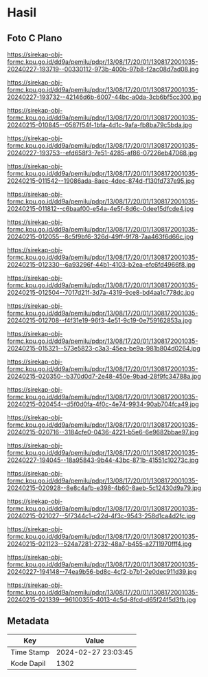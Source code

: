 # Hasil

## Foto C Plano

https://sirekap-obj-formc.kpu.go.id/dd9a/pemilu/pdpr/13/08/17/20/01/1308172001035-20240227-193719--00330112-973b-400b-97b8-f2ac08d7ad08.jpg

https://sirekap-obj-formc.kpu.go.id/dd9a/pemilu/pdpr/13/08/17/20/01/1308172001035-20240227-193732--42146d6b-6007-44bc-a0da-3cb6bf5cc300.jpg

https://sirekap-obj-formc.kpu.go.id/dd9a/pemilu/pdpr/13/08/17/20/01/1308172001035-20240215-010845--0587f54f-1bfa-4d1c-9afa-fb8ba79c5bda.jpg

https://sirekap-obj-formc.kpu.go.id/dd9a/pemilu/pdpr/13/08/17/20/01/1308172001035-20240227-193753--efd658f3-7e51-4285-af86-07226eb47068.jpg

https://sirekap-obj-formc.kpu.go.id/dd9a/pemilu/pdpr/13/08/17/20/01/1308172001035-20240215-011542--19086ada-8aec-4dec-874d-f130fd737e95.jpg

https://sirekap-obj-formc.kpu.go.id/dd9a/pemilu/pdpr/13/08/17/20/01/1308172001035-20240215-011812--c6baaf00-e54a-4e5f-8d6c-0dee15dfcde4.jpg

https://sirekap-obj-formc.kpu.go.id/dd9a/pemilu/pdpr/13/08/17/20/01/1308172001035-20240215-012055--8c5f9bf6-326d-49ff-9f78-7aa463f6d66c.jpg

https://sirekap-obj-formc.kpu.go.id/dd9a/pemilu/pdpr/13/08/17/20/01/1308172001035-20240215-012330--6a93296f-44b1-4103-b2ea-efc6fd4966f8.jpg

https://sirekap-obj-formc.kpu.go.id/dd9a/pemilu/pdpr/13/08/17/20/01/1308172001035-20240215-012504--7017d21f-3d7a-4319-9ce8-bd4aa1c778dc.jpg

https://sirekap-obj-formc.kpu.go.id/dd9a/pemilu/pdpr/13/08/17/20/01/1308172001035-20240215-012708--f4f31e19-96f3-4e51-9c19-0e759162853a.jpg

https://sirekap-obj-formc.kpu.go.id/dd9a/pemilu/pdpr/13/08/17/20/01/1308172001035-20240215-015321--573e5823-c3a3-45ea-be9a-981b804d0264.jpg

https://sirekap-obj-formc.kpu.go.id/dd9a/pemilu/pdpr/13/08/17/20/01/1308172001035-20240215-020350--b370d0d7-2e48-450e-9bad-28f9fc34788a.jpg

https://sirekap-obj-formc.kpu.go.id/dd9a/pemilu/pdpr/13/08/17/20/01/1308172001035-20240215-020454--d5f0d0fa-4f0c-4e74-9934-90ab704fca49.jpg

https://sirekap-obj-formc.kpu.go.id/dd9a/pemilu/pdpr/13/08/17/20/01/1308172001035-20240215-020716--3184cfe0-0436-4221-b5e6-6e9682bbae97.jpg

https://sirekap-obj-formc.kpu.go.id/dd9a/pemilu/pdpr/13/08/17/20/01/1308172001035-20240227-194045--18a95843-9b44-43bc-871b-41551c10273c.jpg

https://sirekap-obj-formc.kpu.go.id/dd9a/pemilu/pdpr/13/08/17/20/01/1308172001035-20240215-020928--8e8c4afb-e398-4b60-8aeb-5c12430d9a79.jpg

https://sirekap-obj-formc.kpu.go.id/dd9a/pemilu/pdpr/13/08/17/20/01/1308172001035-20240215-021027--5f7344c1-c22d-4f3c-9543-258d1ca4d2fc.jpg

https://sirekap-obj-formc.kpu.go.id/dd9a/pemilu/pdpr/13/08/17/20/01/1308172001035-20240215-021123--524a7281-2732-48a7-b455-a2711970fff4.jpg

https://sirekap-obj-formc.kpu.go.id/dd9a/pemilu/pdpr/13/08/17/20/01/1308172001035-20240227-194148--74ea9b56-bd8c-4cf2-b7b1-2e0dec911d39.jpg

https://sirekap-obj-formc.kpu.go.id/dd9a/pemilu/pdpr/13/08/17/20/01/1308172001035-20240215-021339--96100355-4013-4c5d-8fcd-d65f24f5d3fb.jpg


## Metadata

| Key        | Value               |
| ---------- | ------------------- |
| Time Stamp | 2024-02-27 23:03:45 |
| Kode Dapil | 1302                |



